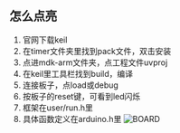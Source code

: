 ## 怎么点亮
1. 官网下载keil
2. 在timer文件夹里找到pack文件，双击安装
3. 点进mdk-arm文件夹，点工程文件uvproj
4. 在keil里工具栏找到build，编译
5. 连接板子，点load或debug
6. 按板子的reset键，可看到led闪烁
7. 框架在user/run.h里
8. 具体函数定义在arduino.h里
![BOARD](https://github.com/yxysjtu/g0_example/assets/53338300/6e13dbe0-e324-44c1-8182-19d6bb870b1a)
